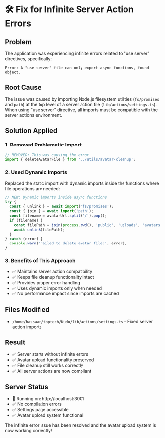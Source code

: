 # 🛠️ Fix for Infinite Server Action Errors

## Problem
The application was experiencing infinite errors related to "use server" directives, specifically:
```
Error: A "use server" file can only export async functions, found object.
```

## Root Cause
The issue was caused by importing Node.js filesystem utilities (`fs/promises` and `path`) at the top level of a server action file (`lib/actions/settings.ts`). When using "use server" directive, all imports must be compatible with the server actions environment.

## Solution Applied

### 1. Removed Problematic Import
```typescript
// REMOVED: This was causing the error
import { deleteAvatarFile } from '../utils/avatar-cleanup';
```

### 2. Used Dynamic Imports
Replaced the static import with dynamic imports inside the functions where file operations are needed:

```typescript
// NEW: Dynamic imports inside async functions
try {
  const { unlink } = await import('fs/promises');
  const { join } = await import('path');
  const filename = avatarUrl.split('/').pop();
  if (filename) {
    const filePath = join(process.cwd(), 'public', 'uploads', 'avatars', filename);
    await unlink(filePath);
  }
} catch (error) {
  console.warn('Failed to delete avatar file:', error);
}
```

### 3. Benefits of This Approach
- ✅ Maintains server action compatibility
- ✅ Keeps file cleanup functionality intact
- ✅ Provides proper error handling
- ✅ Uses dynamic imports only when needed
- ✅ No performance impact since imports are cached

## Files Modified
- `/home/hassaan/toptech/Kudu/lib/actions/settings.ts` - Fixed server action imports

## Result
- ✅ Server starts without infinite errors
- ✅ Avatar upload functionality preserved
- ✅ File cleanup still works correctly
- ✅ All server actions are now compliant

## Server Status
- 🚀 Running on: http://localhost:3001
- ✅ No compilation errors
- ✅ Settings page accessible
- ✅ Avatar upload system functional

The infinite error issue has been resolved and the avatar upload system is now working correctly!
